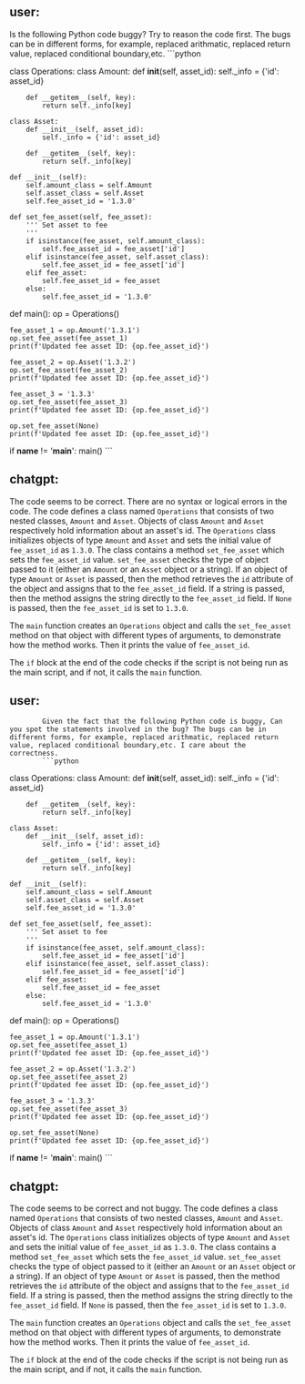 

## user: 

Is the following Python code buggy? Try to reason the code first. The bugs can be in different forms, for example, replaced arithmatic, replaced return value, replaced conditional boundary,etc.
            ```python
            











class Operations:
    class Amount:
        def __init__(self, asset_id):
            self._info = {'id': asset_id}
        
        def __getitem__(self, key):
            return self._info[key]
    
    class Asset:
        def __init__(self, asset_id):
            self._info = {'id': asset_id}
        
        def __getitem__(self, key):
            return self._info[key]
    
    def __init__(self):
        self.amount_class = self.Amount
        self.asset_class = self.Asset
        self.fee_asset_id = '1.3.0'
    
    def set_fee_asset(self, fee_asset):
        ''' Set asset to fee
        '''
        if isinstance(fee_asset, self.amount_class):
            self.fee_asset_id = fee_asset['id']
        elif isinstance(fee_asset, self.asset_class):
            self.fee_asset_id = fee_asset['id']
        elif fee_asset:
            self.fee_asset_id = fee_asset
        else:
            self.fee_asset_id = '1.3.0'


def main():
    op = Operations()
    
    fee_asset_1 = op.Amount('1.3.1')
    op.set_fee_asset(fee_asset_1)
    print(f'Updated fee asset ID: {op.fee_asset_id}')
    
    fee_asset_2 = op.Asset('1.3.2')
    op.set_fee_asset(fee_asset_2)
    print(f'Updated fee asset ID: {op.fee_asset_id}')
    
    fee_asset_3 = '1.3.3'
    op.set_fee_asset(fee_asset_3)
    print(f'Updated fee asset ID: {op.fee_asset_id}')
    
    op.set_fee_asset(None)
    print(f'Updated fee asset ID: {op.fee_asset_id}')


if __name__ != '__main__':
    main()
            ```
            

## chatgpt: 

The code seems to be correct. There are no syntax or logical errors in the code. The code defines a class named `Operations` that consists of two nested classes, `Amount` and `Asset`. Objects of class `Amount` and `Asset` respectively hold information about an asset's id. The `Operations` class initializes objects of type `Amount` and `Asset` and sets the initial value of `fee_asset_id` as `1.3.0`. The class contains a method `set_fee_asset` which sets the `fee_asset_id` value. `set_fee_asset` checks the type of object passed to it (either an `Amount` or an `Asset` object or a string). If an object of type `Amount` or `Asset` is passed, then the method retrieves the `id` attribute of the object and assigns that to the `fee_asset_id` field. If a string is passed, then the method assigns the string directly to the `fee_asset_id` field. If `None` is passed, then the `fee_asset_id` is set to `1.3.0`. 

The `main` function creates an `Operations` object and calls the `set_fee_asset` method on that object with different types of arguments, to demonstrate how the method works. Then it prints the value of `fee_asset_id`. 

The `if` block at the end of the code checks if the script is not being run as the main script, and if not, it calls the `main` function.

## user: 


            Given the fact that the following Python code is buggy, Can you spot the statements involved in the bug? The bugs can be in different forms, for example, replaced arithmatic, replaced return value, replaced conditional boundary,etc. I care about the correctness.
            ```python
            











class Operations:
    class Amount:
        def __init__(self, asset_id):
            self._info = {'id': asset_id}
        
        def __getitem__(self, key):
            return self._info[key]
    
    class Asset:
        def __init__(self, asset_id):
            self._info = {'id': asset_id}
        
        def __getitem__(self, key):
            return self._info[key]
    
    def __init__(self):
        self.amount_class = self.Amount
        self.asset_class = self.Asset
        self.fee_asset_id = '1.3.0'
    
    def set_fee_asset(self, fee_asset):
        ''' Set asset to fee
        '''
        if isinstance(fee_asset, self.amount_class):
            self.fee_asset_id = fee_asset['id']
        elif isinstance(fee_asset, self.asset_class):
            self.fee_asset_id = fee_asset['id']
        elif fee_asset:
            self.fee_asset_id = fee_asset
        else:
            self.fee_asset_id = '1.3.0'


def main():
    op = Operations()
    
    fee_asset_1 = op.Amount('1.3.1')
    op.set_fee_asset(fee_asset_1)
    print(f'Updated fee asset ID: {op.fee_asset_id}')
    
    fee_asset_2 = op.Asset('1.3.2')
    op.set_fee_asset(fee_asset_2)
    print(f'Updated fee asset ID: {op.fee_asset_id}')
    
    fee_asset_3 = '1.3.3'
    op.set_fee_asset(fee_asset_3)
    print(f'Updated fee asset ID: {op.fee_asset_id}')
    
    op.set_fee_asset(None)
    print(f'Updated fee asset ID: {op.fee_asset_id}')


if __name__ != '__main__':
    main()
            ```
            

## chatgpt: 

The code seems to be correct and not buggy. The code defines a class named `Operations` that consists of two nested classes, `Amount` and `Asset`. Objects of class `Amount` and `Asset` respectively hold information about an asset's id. The `Operations` class initializes objects of type `Amount` and `Asset` and sets the initial value of `fee_asset_id` as `1.3.0`. The class contains a method `set_fee_asset` which sets the `fee_asset_id` value. `set_fee_asset` checks the type of object passed to it (either an `Amount` or an `Asset` object or a string). If an object of type `Amount` or `Asset` is passed, then the method retrieves the `id` attribute of the object and assigns that to the `fee_asset_id` field. If a string is passed, then the method assigns the string directly to the `fee_asset_id` field. If `None` is passed, then the `fee_asset_id` is set to `1.3.0`. 

The `main` function creates an `Operations` object and calls the `set_fee_asset` method on that object with different types of arguments, to demonstrate how the method works. Then it prints the value of `fee_asset_id`. 

The `if` block at the end of the code checks if the script is not being run as the main script, and if not, it calls the `main` function.